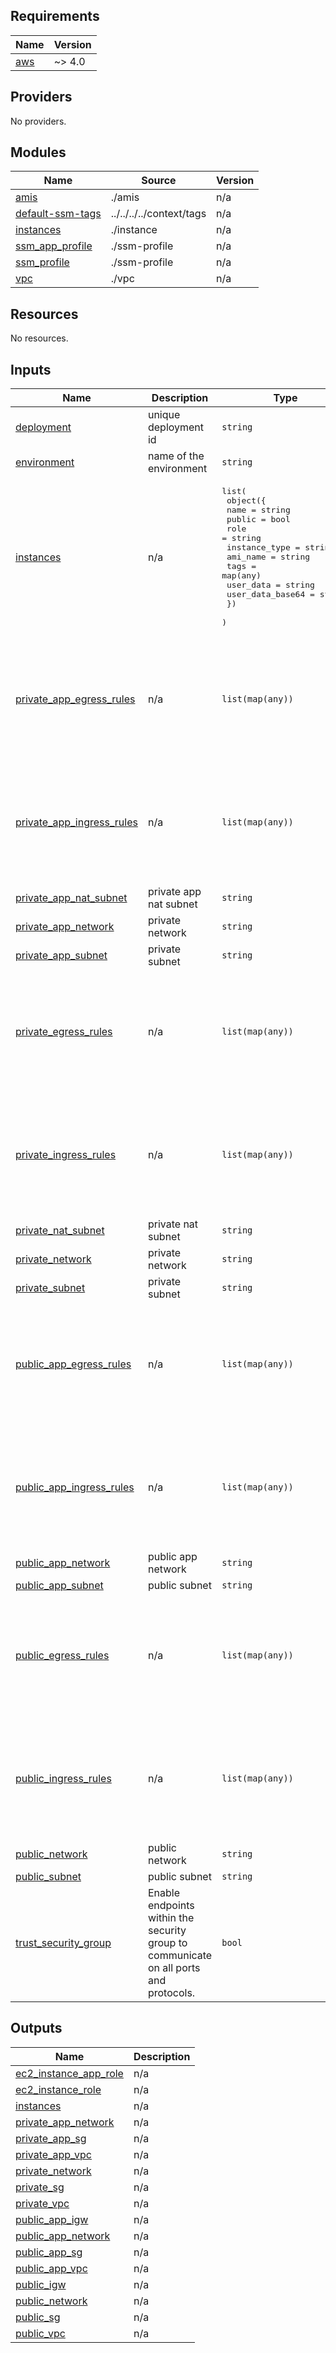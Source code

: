 ## Requirements

| Name | Version |
|------|---------|
| <a name="requirement_aws"></a> [aws](#requirement\_aws) | ~> 4.0 |

## Providers

No providers.

## Modules

| Name | Source | Version |
|------|--------|---------|
| <a name="module_amis"></a> [amis](#module\_amis) | ./amis | n/a |
| <a name="module_default-ssm-tags"></a> [default-ssm-tags](#module\_default-ssm-tags) | ../../../../context/tags | n/a |
| <a name="module_instances"></a> [instances](#module\_instances) | ./instance | n/a |
| <a name="module_ssm_app_profile"></a> [ssm\_app\_profile](#module\_ssm\_app\_profile) | ./ssm-profile | n/a |
| <a name="module_ssm_profile"></a> [ssm\_profile](#module\_ssm\_profile) | ./ssm-profile | n/a |
| <a name="module_vpc"></a> [vpc](#module\_vpc) | ./vpc | n/a |

## Resources

No resources.

## Inputs

| Name | Description | Type | Default | Required |
|------|-------------|------|---------|:--------:|
| <a name="input_deployment"></a> [deployment](#input\_deployment) | unique deployment id | `string` | n/a | yes |
| <a name="input_environment"></a> [environment](#input\_environment) | name of the environment | `string` | n/a | yes |
| <a name="input_instances"></a> [instances](#input\_instances) | n/a | <pre>list(<br>    object({<br>      name                            = string<br>      public                          = bool<br>      role                            = string<br>      instance_type                   = string<br>      ami_name                        = string<br>      tags                            = map(any)<br>      user_data                       = string<br>      user_data_base64                = string<br>    })<br>  )</pre> | <pre>[<br>  {<br>    "ami_name": "ubuntu_focal",<br>    "instance_type": "t2.micro",<br>    "name": "ec2-private-1",<br>    "public": false,<br>    "role": "default",<br>    "tags": {},<br>    "user_data": null,<br>    "user_data_base64": null<br>  }<br>]</pre> | no |
| <a name="input_private_app_egress_rules"></a> [private\_app\_egress\_rules](#input\_private\_app\_egress\_rules) | n/a | `list(map(any))` | <pre>[<br>  {<br>    "cidr_block": "0.0.0.0/0",<br>    "description": "allow all outbound",<br>    "from_port": 0,<br>    "protocol": "-1",<br>    "to_port": 0<br>  }<br>]</pre> | no |
| <a name="input_private_app_ingress_rules"></a> [private\_app\_ingress\_rules](#input\_private\_app\_ingress\_rules) | n/a | `list(map(any))` | <pre>[<br>  {<br>    "cidr_block": "0.0.0.0/0",<br>    "description": "allow ssh inbound",<br>    "from_port": 22,<br>    "protocol": "tcp",<br>    "to_port": 22<br>  }<br>]</pre> | no |
| <a name="input_private_app_nat_subnet"></a> [private\_app\_nat\_subnet](#input\_private\_app\_nat\_subnet) | private app nat subnet | `string` | `"172.17.10.0/24"` | no |
| <a name="input_private_app_network"></a> [private\_app\_network](#input\_private\_app\_network) | private network | `string` | `"172.17.0.0/16"` | no |
| <a name="input_private_app_subnet"></a> [private\_app\_subnet](#input\_private\_app\_subnet) | private subnet | `string` | `"172.17.100.0/24"` | no |
| <a name="input_private_egress_rules"></a> [private\_egress\_rules](#input\_private\_egress\_rules) | n/a | `list(map(any))` | <pre>[<br>  {<br>    "cidr_block": "0.0.0.0/0",<br>    "description": "allow all outbound",<br>    "from_port": 0,<br>    "protocol": "-1",<br>    "to_port": 0<br>  }<br>]</pre> | no |
| <a name="input_private_ingress_rules"></a> [private\_ingress\_rules](#input\_private\_ingress\_rules) | n/a | `list(map(any))` | <pre>[<br>  {<br>    "cidr_block": "0.0.0.0/0",<br>    "description": "allow ssh inbound",<br>    "from_port": 22,<br>    "protocol": "tcp",<br>    "to_port": 22<br>  }<br>]</pre> | no |
| <a name="input_private_nat_subnet"></a> [private\_nat\_subnet](#input\_private\_nat\_subnet) | private nat subnet | `string` | `"172.16.10.0/24"` | no |
| <a name="input_private_network"></a> [private\_network](#input\_private\_network) | private network | `string` | `"172.16.0.0/16"` | no |
| <a name="input_private_subnet"></a> [private\_subnet](#input\_private\_subnet) | private subnet | `string` | `"172.16.100.0/24"` | no |
| <a name="input_public_app_egress_rules"></a> [public\_app\_egress\_rules](#input\_public\_app\_egress\_rules) | n/a | `list(map(any))` | <pre>[<br>  {<br>    "cidr_block": "0.0.0.0/0",<br>    "description": "allow all outbound",<br>    "from_port": 0,<br>    "protocol": "-1",<br>    "to_port": 0<br>  }<br>]</pre> | no |
| <a name="input_public_app_ingress_rules"></a> [public\_app\_ingress\_rules](#input\_public\_app\_ingress\_rules) | n/a | `list(map(any))` | <pre>[<br>  {<br>    "cidr_block": "0.0.0.0/0",<br>    "description": "allow ssh inbound",<br>    "from_port": 22,<br>    "protocol": "tcp",<br>    "to_port": 22<br>  }<br>]</pre> | no |
| <a name="input_public_app_network"></a> [public\_app\_network](#input\_public\_app\_network) | public app network | `string` | `"172.19.0.0/16"` | no |
| <a name="input_public_app_subnet"></a> [public\_app\_subnet](#input\_public\_app\_subnet) | public subnet | `string` | `"172.19.0.0/24"` | no |
| <a name="input_public_egress_rules"></a> [public\_egress\_rules](#input\_public\_egress\_rules) | n/a | `list(map(any))` | <pre>[<br>  {<br>    "cidr_block": "0.0.0.0/0",<br>    "description": "allow all outbound",<br>    "from_port": 0,<br>    "protocol": "-1",<br>    "to_port": 0<br>  }<br>]</pre> | no |
| <a name="input_public_ingress_rules"></a> [public\_ingress\_rules](#input\_public\_ingress\_rules) | n/a | `list(map(any))` | <pre>[<br>  {<br>    "cidr_block": "0.0.0.0/0",<br>    "description": "allow ssh inbound",<br>    "from_port": 22,<br>    "protocol": "tcp",<br>    "to_port": 22<br>  }<br>]</pre> | no |
| <a name="input_public_network"></a> [public\_network](#input\_public\_network) | public network | `string` | `"172.18.0.0/16"` | no |
| <a name="input_public_subnet"></a> [public\_subnet](#input\_public\_subnet) | public subnet | `string` | `"172.18.0.0/24"` | no |
| <a name="input_trust_security_group"></a> [trust\_security\_group](#input\_trust\_security\_group) | Enable endpoints within the security group to communicate on all ports and protocols. | `bool` | `false` | no |

## Outputs

| Name | Description |
|------|-------------|
| <a name="output_ec2_instance_app_role"></a> [ec2\_instance\_app\_role](#output\_ec2\_instance\_app\_role) | n/a |
| <a name="output_ec2_instance_role"></a> [ec2\_instance\_role](#output\_ec2\_instance\_role) | n/a |
| <a name="output_instances"></a> [instances](#output\_instances) | n/a |
| <a name="output_private_app_network"></a> [private\_app\_network](#output\_private\_app\_network) | n/a |
| <a name="output_private_app_sg"></a> [private\_app\_sg](#output\_private\_app\_sg) | n/a |
| <a name="output_private_app_vpc"></a> [private\_app\_vpc](#output\_private\_app\_vpc) | n/a |
| <a name="output_private_network"></a> [private\_network](#output\_private\_network) | n/a |
| <a name="output_private_sg"></a> [private\_sg](#output\_private\_sg) | n/a |
| <a name="output_private_vpc"></a> [private\_vpc](#output\_private\_vpc) | n/a |
| <a name="output_public_app_igw"></a> [public\_app\_igw](#output\_public\_app\_igw) | n/a |
| <a name="output_public_app_network"></a> [public\_app\_network](#output\_public\_app\_network) | n/a |
| <a name="output_public_app_sg"></a> [public\_app\_sg](#output\_public\_app\_sg) | n/a |
| <a name="output_public_app_vpc"></a> [public\_app\_vpc](#output\_public\_app\_vpc) | n/a |
| <a name="output_public_igw"></a> [public\_igw](#output\_public\_igw) | n/a |
| <a name="output_public_network"></a> [public\_network](#output\_public\_network) | n/a |
| <a name="output_public_sg"></a> [public\_sg](#output\_public\_sg) | n/a |
| <a name="output_public_vpc"></a> [public\_vpc](#output\_public\_vpc) | n/a |
